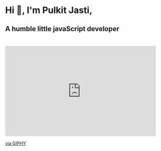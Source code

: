 # Hi 👋, I'm Pulkit Jasti,
## A humble little javaScript developer<br><br>
<iframe src="https://giphy.com/embed/SrH2dlMmLt2qoxBNsT" width="480" height="288" frameBorder="0" class="giphy-embed" allowFullScreen></iframe><p><a href="https://giphy.com/gifs/SrH2dlMmLt2qoxBNsT">via GIPHY</a></p>
